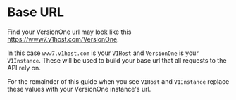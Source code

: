 # Base URL

Find your VersionOne url may look like this https://www7.v1host.com/VersionOne.

In this case `www7.v1host.com` is your `V1Host` and `VersionOne` is your `V1Instance`.
These will be used to build your base url that all requests to the API rely on.

<aside class="notice">
For the remainder of this guide when you see <code>V1Host</code> and <code>V1Instance</code> replace these values with your VersionOne instance's url.  
</aside>